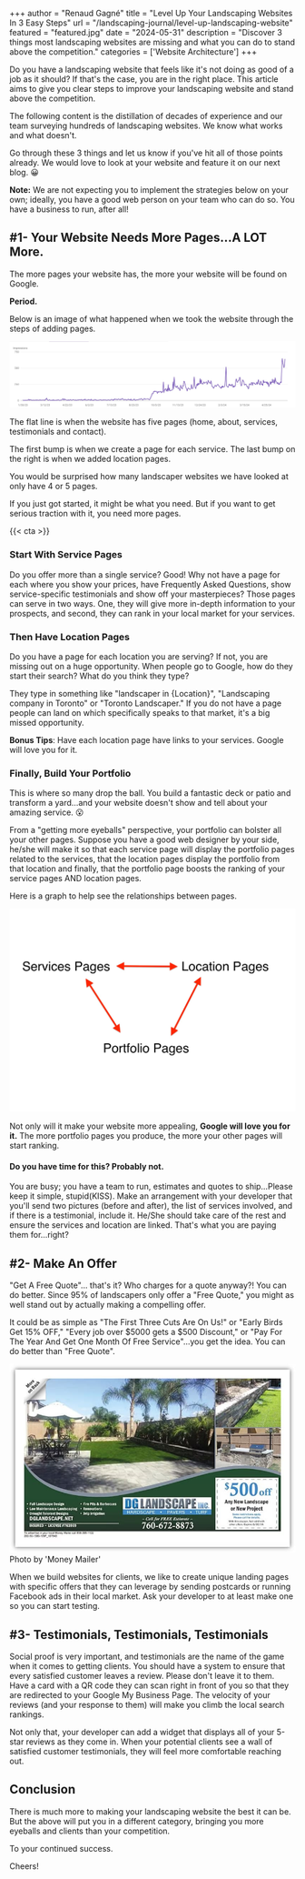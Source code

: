 +++
author = "Renaud Gagné"
title = "Level Up Your Landscaping Websites In 3 Easy Steps"
url = "/landscaping-journal/level-up-landscaping-website"
featured = "featured.jpg"
date = "2024-05-31"
description = "Discover 3 things most landscaping websites are missing and what you can do to stand above the competition."
categories = ['Website Architecture']
+++

Do you have a landscaping website that feels like it's not doing as good of a job as it should? If that's the case, you are in the right place. This article aims to give you clear steps to improve your landscaping website and stand above the competition. 

The following content is the distillation of decades of experience and our team surveying hundreds of landscaping websites. We know what works and what doesn't.

Go through these 3 things and let us know if you've hit all of those points already. We would love to look at your website and feature it on our next blog. 😀

**Note:** We are not expecting you to implement the strategies below on your own; ideally, you have a good web person on your team who can do so. You have a business to run, after all!

## #1- Your Website Needs More Pages...A LOT More.

The more pages your website has, the more your website will be found on Google.

**Period.** 

Below is an image of what happened when we took the website through the steps of adding pages.

![Graph showing the increase in traffic when more pages are added to a landscaping website](more_pages_more_eyeballs.jpg "More Pages More Eyeballs")

The flat line is when the website has five pages (home, about, services, testimonials and contact).

The first bump is when we create a page for each service. The last bump on the right is when we added location pages.

You would be surprised how many landscaper websites we have looked at only have 4 or 5 pages.

If you just got started, it might be what you need. But if you want to get serious traction with it, you need more pages.

{{< cta >}}

### Start With Service Pages

Do you offer more than a single service? Good! Why not have a page for each where you show your prices, have Frequently Asked Questions, show service-specific testimonials and show off your masterpieces? Those pages can serve in two ways. One, they will give more in-depth information to your prospects, and second, they can rank in your local market for your services.

### Then Have Location Pages

Do you have a page for each location you are serving? If not, you are missing out on a huge opportunity. When people go to Google, how do they start their search? What do you think they type?

They type in something like "landscaper in {Location}", "Landscaping company in Toronto" or "Toronto Landscaper." If you do not have a page people can land on which specifically speaks to that market, it's a big missed opportunity.

**Bonus Tips**: Have each location page have links to your services. Google will love you for it.

### Finally, Build Your Portfolio

This is where so many drop the ball. You build a fantastic deck or patio and transform a yard…and your website doesn't show and tell about your amazing service. 😮  

From a "getting more eyeballs" perspective, your portfolio can bolster all your other pages. Suppose you have a good web designer by your side, he/she will make it so that each service page will display the portfolio pages related to the services, that the location pages display the portfolio from that location and finally, that the portfolio page boosts the ranking of your service pages AND location pages.

Here is a graph to help see the relationships between pages.

![Graph showing the relations between the pages in the context of a landscaping website](relationship.jpg "Relationship between website pages")

Not only will it make your website more appealing, **Google will love you for it.** The more portfolio pages you produce, the more your other pages will start ranking. 

#### Do you have time for this? Probably not.

You are busy; you have a team to run, estimates and quotes to ship…Please keep it simple, stupid(KISS). Make an arrangement with your developer that you'll send two pictures (before and after), the list of services involved, and if there is a testimonial, include it. He/She should take care of the rest and ensure the services and location are linked. That's what you are paying them for…right?

## #2- Make An Offer

"Get A Free Quote"… that's it? Who charges for a quote anyway?!
You can do better. Since 95% of landscapers only offer a "Free Quote," you might as well stand out by actually making a compelling offer.

It could be as simple as "The First Three Cuts Are On Us!" or "Early Birds Get 15% OFF," "Every job over $5000 gets a $500 Discount," or "Pay For The Year And Get One Month Of Free Service"…you get the idea. You can do better than "Free Quote".

![Postcard example of an offer](offer.jpg "A postcard for landscapers")
Photo by 'Money Mailer'

When we build websites for clients, we like to create unique landing pages with specific offers that they can leverage by sending postcards or running Facebook ads in their local market. Ask your developer to at least make one so you can start testing.

## #3- Testimonials, Testimonials, Testimonials

Social proof is very important, and testimonials are the name of the game when it comes to getting clients. You should have a system to ensure that every satisfied customer leaves a review. Please don't leave it to them. Have a card with a QR code they can scan right in front of you so that they are redirected to your Google My Business Page. The velocity of your reviews (and your response to them) will make you climb the local search rankings.

Not only that, your developer can add a widget that displays all of your 5-star reviews as they come in. When your potential clients see a wall of satisfied customer testimonials, they will feel more comfortable reaching out.

## Conclusion

There is much more to making your landscaping website the best it can be. But the above will put you in a different category, bringing you more eyeballs and clients than your competition.

To your continued success.

Cheers!
